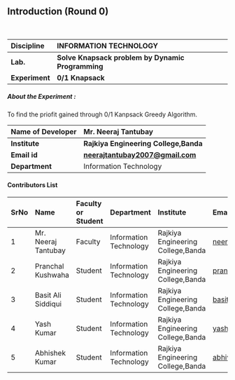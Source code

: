 ## Introduction (Round 0)

<br>

<b>Discipline | <b>INFORMATION TECHNOLOGY
:--|:--|
<b> Lab. | <b>Solve Knapsack problem by Dynamic Programming
<b> Experiment|     <b> 0/1 Knapsack



<h5> About the Experiment : </h5>
To find the priofit gained through 0/1 Kanpsack Greedy Algorithm.

<b>Name of Developer | <b> Mr. Neeraj Tantubay
:--|:--|
<b> Institute | <b> Rajkiya Engineering College,Banda
<b> Email id|     <b> neerajtantubay2007@gmail.com
<b> Department | Information Technology

#### Contributors List

SrNo | Name | Faculty or Student | Department| Institute | Email id
:--|:--|:--|:--|:--|:--|
1 |  Mr. Neeraj Tantubay | Faculty |Information Technology |  Rajkiya Engineering College,Banda | neerajtantubay2007@gmail.com
2 | Pranchal Kushwaha | Student | Information Technology | Rajkiya Engineering College,Banda | pranchalkushwaha1998@gmail.com
3 | Basit Ali Siddiqui | Student |  Information Technology | Rajkiya Engineering College,Banda | basitali971999@gmail.com
4 | Yash Kumar  | Student |   Information Technology | Rajkiya Engineering College,Banda | yashofficial0023@gmail.com
5 | Abhishek Kumar  | Student |  Information Technology | Rajkiya Engineering College,Banda | abhiverma6717@gmail.com


<br>
